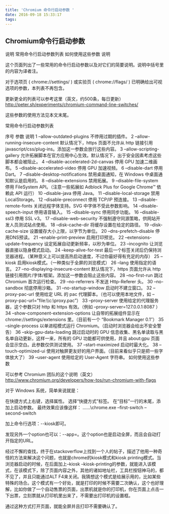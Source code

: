 ```yaml
---
title: 'Chromium 命令行启动参数 '
date: 2016-09-18 15:33:17
tags:
---
```


## Chromium命令行启动参数
说明
常用命令行启动参数列表
如何使用这些参数
说明

这个页面列出了一些常用的命令行启动参数以及对它们的简要说明。说明中括号里的内容为译者注。

对于选项页 ( chrome://settings/ ) 或实验页 ( chrome://flags/ ) 已明确给出可视选项的参数，本列表不再包含。

更新更全的列表可以参考这里（英文，约500条，每日更新） http://peter.sh/experiments/chromium-command-line-switches/

这些参数的使用方法见本文末尾。

常用命令行启动参数列表

序号 参数 说明
1 –allow-outdated-plugins 不停用过期的插件。
2 –allow-running-insecure-content 默认情况下，https 页面不允许从 http 链接引用 javascript/css/plug-ins。添加这一参数会放行这些内容。
3 –allow-scripting-gallery 允许拓展脚本在官方应用中心生效。默认情况下，出于安全因素考虑这些脚本都会被阻止。
4 –disable-accelerated-2d-canvas 停用 GPU 加速二维画布。
5 –disable-accelerated-video 停用 GPU 加速视频。
6 –disable-dart 停用 Dart。
7 –disable-desktop-notifications 禁用桌面通知，在 Windows 中桌面通知默认是启用的。
8 –disable-extensions 禁用拓展。
9 –disable-file-system 停用 FileSystem API。（注意一些拓展如 Adblock Plus for Google Chrome™ 依赖此 API 运行）
10 –disable-java 停用 Java。
11 –disable-local-storage 禁用 LocalStorage。
12 –disable-preconnect 停用 TCP/IP 预连接。
13 –disable-remote-fonts 关闭远程字体支持。SVG 中字体不受此参数影响。
14 –disable-speech-input 停用语音输入。
15 –disable-sync 停用同步功能。
16 –disable-ssl3 停用 SSL v3。
17 –disable-web-security 不强制遵守同源策略，供网站开发人员测试站点使用。
18 –disk-cache-dir 将缓存设置在给定的路径。
19 –disk-cache-size 设置缓存大小上限，以字节为单位。
20 –dns-prefetch-disable 停用DNS预读。
21 –enable-print-preview 启用打印预览。
22 –extensions-update-frequency 设定拓展自动更新频率，以秒为单位。
23 –incognito 让浏览器直接以隐身模式启动。
24 –keep-alive-for-test 最后一个标签关闭后仍保持浏览器进程。（某种意义上可以提高热启动速度，不过你最好得有充足的内存）
25 –kiosk 启用kiosk模式。（一种类似于全屏的浏览模式）
26 –lang 使用指定的语言。
27 –no-displaying-insecure-content 默认情况下，https 页面允许从 http 链接引用图片/字体/框架。添加这一参数会阻止这些内容。
28 –no-first-run 跳过 Chromium 首次运行检查。
29 –no-referrers 不发送 Http-Referer 头。
30 –no-sandbox 彻底停用沙箱。
31 –no-startup-window 启动时不建立窗口。
32 –proxy-pac-url 使用给定 URL 的 pac 代理脚本。（也可以使用本地文件，如 –proxy-pac-url=”file:\\\c:\proxy.pac”）
33 –proxy-server 使用给定的代理服务器，这个参数只对 http 和 https 有效。（例如 –proxy-server=127.0.0.1:8087 ）
34 –show-component-extension-options 让自带的拓展组件显示在 chrome://settings/extensions 里。（目前有一个 “Bookmark Manager 0.1″）
35 –single-process 以单进程模式运行 Chromium。（启动时浏览器会给出不安全警告）
36 –skip-gpu-data-loading 跳过启动时的 GPU 信息收集、黑名单读取与黑名单自动更新，这样一来，所有的 GPU 功能都可供使用，并且 about:gpu 页面会显示空白。此参数仅供测试使用。
37 –start-maximized 启动时最大化。
38 –touch-optimized-ui 使用对触屏更友好的用户界面。（目前来看似乎只是把一些字体放大了）
39 –user-agent 使用给定的 User-Agent 字符串。
如何使用这些参数

可以参考 Chromium 团队的这个说明（英文） http://www.chromium.org/developers/how-tos/run-chromium-with-flags

对于 Windows 系统，简单来说就是：

在快捷方式上右键，选择属性。
选择“快捷方式”标签。
在“目标”一行的末尾，添加上启动参数。
最终效果应该像这样： ……\chrome.exe –first-switch –second-switch

加上命令行选项：--kiosk即可。

发现另外一个option也可以：--app=<URL>。这个option也是启动全屏，而且会自动打开指定的URL。
 
经过不懈的查找，终于在stackoverflow上找到一个人的帖子，描述了他用一种奇怪的方法来解决这个问题，也就是chrome的kiosk模式和kiosk printing模式。当浏览器启动的时候，在后面加上–kiosk –kiosk-printing的参数，就能进入该模式，在该模式下，除了页面内容之外，其他的诸如地址栏，工具栏按钮神马的，都不见了，并且只能通过ALT F4来关闭。我猜想这个模式是给展示用的，比如某些特殊的场合。这个模式有一个好处，就是打印的时候不需要二次确认，这个也好理解，比如你做了一个自动售票的页面，出票机就是你的打印机，你在页面上点击一下出票，立刻票就从打印机里出来了，不需要出打印机的设置框。

通过这种方式打开页面，就能全屏并且打印不需要确认了。